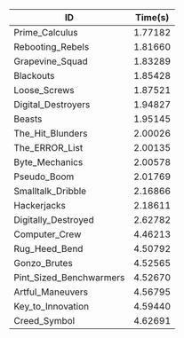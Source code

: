 |ID|Time(s)|
|-|-|
|Prime_Calculus|1.77182|
|Rebooting_Rebels|1.81660|
|Grapevine_Squad|1.83289|
|Blackouts|1.85428|
|Loose_Screws|1.87521|
|Digital_Destroyers|1.94827|
|Beasts|1.95145|
|The_Hit_Blunders|2.00026|
|The_ERROR_List|2.00135|
|Byte_Mechanics|2.00578|
|Pseudo_Boom|2.01769|
|Smalltalk_Dribble|2.16866|
|Hackerjacks|2.18611|
|Digitally_Destroyed|2.62782|
|Computer_Crew|4.46213|
|Rug_Heed_Bend|4.50792|
|Gonzo_Brutes|4.52565|
|Pint_Sized_Benchwarmers|4.52670|
|Artful_Maneuvers|4.56795|
|Key_to_Innovation|4.59440|
|Creed_Symbol|4.62691|

